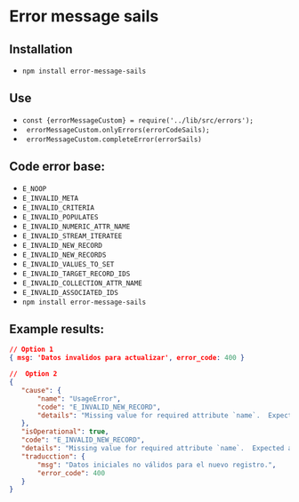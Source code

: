 # Error message sails
## Installation
- ` npm install error-message-sails `
## Use
- ` const {errorMessageCustom} = require('../lib/src/errors');  ` 
- ` errorMessageCustom.onlyErrors(errorCodeSails);`
- ` errorMessageCustom.completeError(errorSails)`
## Code error base:
- ` E_NOOP `
- ` E_INVALID_META `
- ` E_INVALID_CRITERIA `
- ` E_INVALID_POPULATES `
- ` E_INVALID_NUMERIC_ATTR_NAME `
- ` E_INVALID_STREAM_ITERATEE `
- ` E_INVALID_NEW_RECORD `
- ` E_INVALID_NEW_RECORDS `
- ` E_INVALID_VALUES_TO_SET `
- ` E_INVALID_TARGET_RECORD_IDS `
- ` E_INVALID_COLLECTION_ATTR_NAME `
- ` E_INVALID_ASSOCIATED_IDS `
- ` npm install error-message-sails `
## Example results:
 ```json
 // Option 1
 { msg: 'Datos invalidos para actualizar', error_code: 400 }

//  Option 2
{
    "cause": {
        "name": "UsageError",
        "code": "E_INVALID_NEW_RECORD",
        "details": "Missing value for required attribute `name`.  Expected a string, but instead, got: undefined"
    },
    "isOperational": true,
    "code": "E_INVALID_NEW_RECORD",
    "details": "Missing value for required attribute `name`.  Expected a string, but instead, got: undefined",
    "traducction": {
        "msg": "Datos iniciales no válidos para el nuevo registro.",
        "error_code": 400
    }
}
 ```